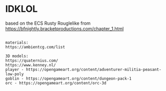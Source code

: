 # IDKLOL  
based on the ECS Rusty Rouglelike from https://bfnightly.bracketproductions.com/chapter_1.html  
  
~~~~~~~assets~~~~~~~~~  
  
materials:  
https://ambientcg.com/list  
  
3D models:  
https://quaternius.com/  
https://www.kenney.nl/  
player - https://opengameart.org/content/adventurer-militia-peasant-low-poly  
goblin - https://opengameart.org/content/dungeon-pack-1  
orc - https://opengameart.org/content/orc-3d

